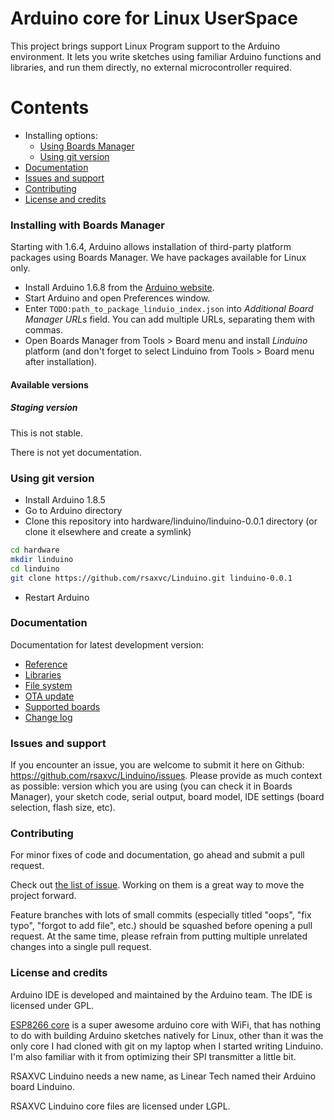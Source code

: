 Arduino core for Linux UserSpace
===========================================

This project brings support Linux Program support to the Arduino environment.
It lets you write sketches using familiar Arduino functions and libraries, and run them directly, no external microcontroller required.

# Contents
- Installing options:
  - [Using Boards Manager](#installing-with-boards-manager)
  - [Using git version](#using-git-version)
- [Documentation](#documentation)
- [Issues and support](#issues-and-support)
- [Contributing](#contributing)  
- [License and credits](#license-and-credits)   

### Installing with Boards Manager ###

Starting with 1.6.4, Arduino allows installation of third-party platform packages using Boards Manager. We have packages available for Linux only.

- Install Arduino 1.6.8 from the [Arduino website](http://www.arduino.cc/en/main/software).
- Start Arduino and open Preferences window.
- Enter ```TODO:path_to_package_linduio_index.json``` into *Additional Board Manager URLs* field. You can add multiple URLs, separating them with commas.
- Open Boards Manager from Tools > Board menu and install *Linduino* platform (and don't forget to select Linduino from Tools > Board menu after installation).

#### Available versions

##### Staging version
This is not stable.

There is not yet documentation.

### Using git version

- Install Arduino 1.8.5
- Go to Arduino directory
- Clone this repository into hardware/linduino/linduino-0.0.1 directory (or clone it elsewhere and create a symlink)
```bash
cd hardware
mkdir linduino
cd linduino
git clone https://github.com/rsaxvc/Linduino.git linduino-0.0.1
```
- Restart Arduino

### Documentation

Documentation for latest development version:

- [Reference](doc/reference.md)
- [Libraries](doc/libraries.md)
- [File system](doc/filesystem.md)
- [OTA update](doc/ota_updates/readme.md)
- [Supported boards](doc/boards.md)
- [Change log](doc/changes.md)

### Issues and support ###

If you encounter an issue, you are welcome to submit it here on Github: https://github.com/rsaxvc/Linduino/issues.
Please provide as much context as possible: version which you are using (you can check it in Boards Manager), your sketch code, serial output, board model, IDE settings (board selection, flash size, etc).

### Contributing

For minor fixes of code and documentation, go ahead and submit a pull request.

Check out [the list of issue](https://github.com/rsaxvc/Linduino/issues). Working on them is a great way to move the project forward.

Feature branches with lots of small commits (especially titled "oops", "fix typo", "forgot to add file", etc.) should be squashed before opening a pull request. At the same time, please refrain from putting multiple unrelated changes into a single pull request.

### License and credits ###

Arduino IDE is developed and maintained by the Arduino team. The IDE is licensed under GPL.

[ESP8266 core](github.com/esp8266/arduino) is a super awesome arduino core with WiFi, that has nothing to do with building Arduino sketches natively for Linux, other than it was the only core I had cloned with git on my laptop when I started writing Linduino. I'm also familiar with it from optimizing their SPI transmitter a little bit.

RSAXVC Linduino needs a new name, as Linear Tech named their Arduino board Linduino.

RSAXVC Linduino core files are licensed under LGPL.
